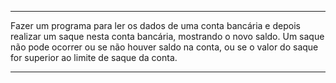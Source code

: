 *****************************************************************
Fazer um programa para ler os dados de uma conta bancária e 
depois realizar um saque nesta conta bancária, mostrando o novo
saldo. Um saque não pode ocorrer ou se não houver saldo na conta,
ou se o valor do saque for superior ao limite de saque da conta.
*****************************************************************
